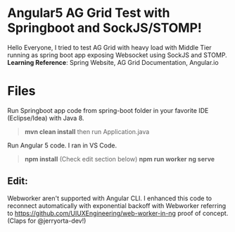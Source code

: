 
# Angular5 AG Grid Test with Springboot and SockJS/STOMP!
Hello Everyone, I tried to test AG Grid with heavy load with Middle Tier running as spring boot app exposing Websocket using SockJS and STOMP. 
**Learning Reference**: Spring Website, AG Grid Documentation, Angular.io

# Files
Run Springboot app code from spring-boot folder in your favorite IDE (Eclipse/Idea) with Java 8.
>**mvn clean install** then run Application.java

Run Angular 5 code. I ran in VS Code. 
>**npm install**  (Check edit section below)
>**npm run worker**
>**ng serve**

## Edit:
Webworker aren't supported with Angular CLI. I enhanced this code to reconnect automatically with exponential backoff with Webworker referring to https://github.com/UIUXEngineering/web-worker-in-ng proof of concept.(Claps for @jerryorta-dev!)